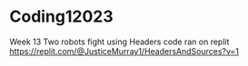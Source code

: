 # Coding12023

Week 13 Two robots fight using Headers code ran on replit https://replit.com/@JusticeMurray1/HeadersAndSources?v=1

